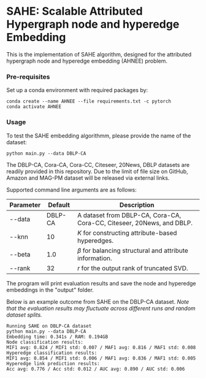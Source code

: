 # SAHE: Scalable Attributed Hypergraph node and hyperedge Embedding

This is the implementation of SAHE algorithm, designed for the attributed hypergraph node and hyperedge embedding (AHNEE) problem.

### Pre-requisites

Set up a conda environment with required packages by:

    conda create --name AHNEE --file requirements.txt -c pytorch
    conda activate AHNEE

### Usage

To test the SAHE embedding algorithmm, please provide the name of the dataset:

    python main.py --data DBLP-CA

The DBLP-CA, Cora-CA, Cora-CC, Citeseer, 20News, DBLP datasets are readily provided in this repository. Due to the limit of file size on GitHub, Amazon and MAG-PM dataset will be released via external links.

Supported command line arguments are as follows:

| Parameter  | Default | Description                                           |
|------------|---------|-------------------------------------------------------|
| --data    | DBLP-CA      | A dataset from DBLP-CA, Cora-CA, Cora-CC, Citeseer, 20News, and DBLP.     |
| --knn    | 10      | $K$ for constructing attribute-based hyperedges.          |
| --beta    | 1.0      | $\beta$ for balancing structural and attribute information.          |
| --rank    | 32      | $r$ for the output rank of truncated SVD.          |


The program will print evaluation results and save the node and hyperedge embeddings in the "output" folder. 

Below is an example outcome from SAHE on the DBLP-CA dataset. *Note that the evaluation results may fluctuate across different runs and random dataset splits.*

```
Running SAHE on DBLP-CA dataset
python main.py --data DBLP-CA
Embedding time: 0.341s / RAM: 0.194GB
Node classification results:
MIF1 avg: 0.824 / MIF1 std: 0.007 / MAF1 avg: 0.816 / MAF1 std: 0.008
Hyperedge classification results:
MIF1 avg: 0.854 / MIF1 std: 0.006 / MAF1 avg: 0.836 / MAF1 std: 0.005
Hyperedge link prediction results:
Acc avg: 0.776 / Acc std: 0.012 / AUC avg: 0.890 / AUC std: 0.006
```
